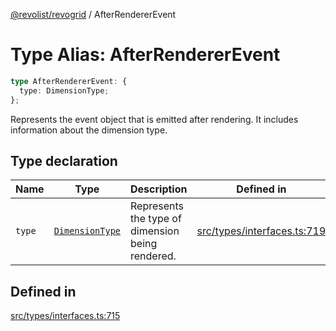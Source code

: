 [@revolist/revogrid](README.md) / AfterRendererEvent

# Type Alias: AfterRendererEvent

```ts
type AfterRendererEvent: {
  type: DimensionType;
};
```

Represents the event object that is emitted after rendering.
It includes information about the dimension type.

## Type declaration

| Name | Type | Description | Defined in |
| ------ | ------ | ------ | ------ |
| `type` | [`DimensionType`](TypeAlias.DimensionType.md) | Represents the type of dimension being rendered. | [src/types/interfaces.ts:719](https://github.com/revolist/revogrid/blob/52c8861ed92574ba1d5817b32afec294ddb1f986/src/types/interfaces.ts#L719) |

## Defined in

[src/types/interfaces.ts:715](https://github.com/revolist/revogrid/blob/52c8861ed92574ba1d5817b32afec294ddb1f986/src/types/interfaces.ts#L715)
